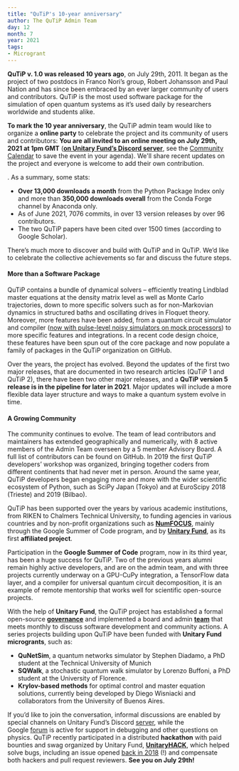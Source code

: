 ```yaml
---
title: "QuTiP's 10-year anniversary"
author: The QuTiP Admin Team  
day: 12
month: 7
year: 2021
tags:
- Microgrant
---
```


**QuTiP v. 1.0 was released 10 years ago**, on July 29th, 2011. It began as the project of two postdocs in Franco Nori’s group, Robert Johansson and Paul Nation and has since been embraced by an ever larger community of users and contributors. QuTiP is the most used software package for the simulation of open quantum systems as it’s used daily by researchers worldwide and students alike. 

**To mark the 10 year anniversary**, the QuTiP admin team would like to organize a **online party** to celebrate the project and its community of users and contributors: **You are all invited to an online meeting on July 29th, 2021 at 1pm GMT** ([**on Unitary Fund’s Discord server**](http://discord.unitary.foundation/), see the [Community Calendar](https://unitary.foundation/talks.html#calendar) to save the event in your agenda). We'll share recent updates on the project and everyone is welcome to add their own contribution. 

. As a summary, some stats:

- **Over 13,000 downloads a month** from the Python Package Index only and more than **350,000 downloads overall** from the Conda Forge channel by Anaconda only. 
- As of June 2021, 7076 commits, in over 13 version releases by over 96 contributors.
- The two QuTiP papers have been cited over 1500 times (according to Google Scholar).

  

There’s much more to discover and build with QuTiP and in QuTiP. We’d like to celebrate the collective achievements so far and discuss the future steps.

#### More than a Software Package 

QuTiP contains a bundle of dynamical solvers – efficiently treating Lindblad master equations at the density matrix level as well as Monte Carlo trajectories, down to more specific solvers such as for non-Markovian dynamics in structured baths and oscillating drives in Floquet theory. Moreover, more features have been added, from a quantum circuit simulator and compiler ([now with pulse-level noisy simulators on mock processors](https://arxiv.org/abs/2105.09902)) to more specific features and integrations. In a recent code design choice, these features have been spun out of the core package and now populate a family of packages in the QuTiP organization on GitHub. 

Over the years, the project has evolved. Beyond the updates of the first two major releases, that are documented in two research articles (QuTiP 1 and QuTiP 2), there have been two other major releases, and a **QuTiP version 5 release is in the pipeline for later in 2021**. Major updates will include a more flexible data layer structure and ways to make a quantum system evolve in time.

#### A Growing Community

The community continues to evolve. The team of lead contributors and maintainers has extended geographically and numerically, with 8 active members of the Admin Team overseen by a 5 member Advisory Board. A full list of contributors can be found on GitHub. In 2019 the first QuTiP developers’ workshop was organized, bringing together coders from different continents that had never met in person. Around the same year, QuTiP developers began engaging more and more with the wider scientific ecosystem of Python, such as SciPy Japan (Tokyo) and at EuroScipy 2018 (Trieste) and 2019 (Bilbao).

QuTiP has been supported over the years by various academic institutions, from RIKEN to Chalmers Technical University, to funding agencies in various countries and by non-profit organizations such as [**NumFOCUS**](https://numfocus.org/), mainly through the Google Summer of Code program, and by [**Unitary Fund**](https://unitary.foundation/), as its first **affiliated project**.

Participation in the **Google Summer of Code** program, now in its third year, has been a huge success for QuTiP. Two of the previous years alumni remain highly active developers, and are on the admin team, and with three projects currently underway on a GPU-CuPy integration, a TensorFlow data layer, and a compiler for universal quantum circuit decomposition, it is an example of remote mentorship that works well for scientific open-source projects. 

With the help of **Unitary Fund**, the QuTiP project has established a formal open-source [**governance**](https://github.com/qutip/governance) and implemented a board and admin [**team**](https://qutip.org/devs) that meets monthly to discuss software development and community actions. A series projects building upon QuTiP have been funded with **Unitary Fund microgrants**, such as: 

- **QuNetSim**, a quantum networks simulator by Stephen Diadamo, a PhD student at the Technical University of Munich
- **SQWalk**, a stochastic quantum walk simulator by Lorenzo Buffoni, a PhD student at the University of Florence.
- **Krylov-based methods** for optimal control and master equation solutions, currently being developed by Diego Wisniacki and collaborators from the University of Buenos Aires. 

If you’d like to join the conversation, informal discussions are enabled by special channels on Unitary Fund’s Discord [server](http://discord.unitary.foundation/), while the Google [forum](http://discord.unitary.foundation/) is active for support in debugging and other questions on physics. QuTiP recently participated in a distributed **hackathon** with paid bounties and swag organized by Unitary Fund, [**UnitaryHACK**](https://unitaryfoundation.github.io/unitaryhack/participating-projects.html), which helped solve bugs, including an issue opened [back in 2018](https://github.com/qutip/qutip/issues/799) (!) and compensate both hackers and pull request reviewers. **See you on July 29th!**
